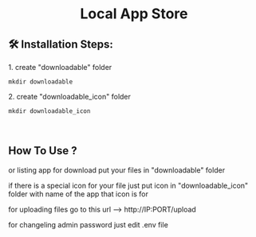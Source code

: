 <h1 align="center" id="title">Local App Store</h1>

<h2>🛠️ Installation Steps:</h2>

<p>1. create "downloadable" folder</p>

```
mkdir downloadable
```

<p>2. create "downloadable_icon" folder</p>

```
mkdir downloadable_icon
```

<br><h2>How To Use ?</h2>

or listing app for download put your files in "downloadable" folder

if there is a special icon for your file just put icon in "downloadable_icon" folder with name of the app that icon is for 

for uploading files go to this url --> http://IP:PORT/upload

for changeling admin password just edit .env file 
